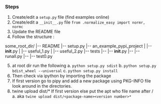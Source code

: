 
### Steps
1. Create/edit a `setup.py` file (find examples online)
2. Create/edit a `__init__.py` file `from .normalize_easy import normr, normc`
3. Update the README file
4.  Follow the structure :

some_root_dir/ 
|-- README
|-- setup.py
|-- an_example_pypi_project
|   |-- __init__.py
|   |-- useful_1.py
|   |-- useful_2.py
|-- tests
|-- |-- __init__.py
|-- |-- runall.py
|-- |-- test0.py

5. at root dir run the following
    a. `python setup.py sdist`
    b. `python setup.py bdist_wheel --universal`
    c. `python setup.py install`
6. Then check via ipython  by importing the package
7. If first version go to pipy and add a new package using PKG-INFO file look around in the directories. 
8. twine upload dist/* If first version else put the apt who file name after /
    a. aka `twine upload dist/<package-name><version number>*`
